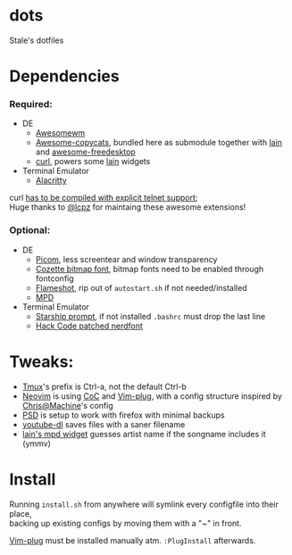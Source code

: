 # dots
Stale's dotfiles
# Dependencies
### Required:
  - DE
    - [Awesomewm](https://github.com/awesomeWM/awesome)
    - [Awesome-copycats](https://github.com/lcpz/awesome-copycats), bundled here as submodule together with [lain](https://github.com/lcpz/lain) and [awesome-freedesktop](https://github.com/lcpz/awesome-freedesktop)
    - [curl](https://github.com/curl/curl), powers some [lain](https://github.com/lcpz/lain) widgets
  - Terminal Emulator
    - [Alacritty](https://github.com/alacritty/alacritty)

curl [has to be compiled with explicit telnet support](https://www.reddit.com/r/awesomewm/comments/g36h3a/lain_mpd_widget_stopped_working/);  
Huge thanks to [@lcpz](https://github.com/lcpz) for maintaing these awesome extensions!

### Optional:
  - DE
    - [Picom](https://github.com/yshui/picom), less screentear and window transparency
    - [Cozette bitmap font](https://github.com/slavfox/Cozette), bitmap fonts need to be enabled through fontconfig
    - [Flameshot](https://github.com/lupoDharkael/flameshot), rip out of `autostart.sh` if not needed/installed
    - [MPD](https://github.com/MusicPlayerDaemon/MPD)
  - Terminal Emulator
    - [Starship prompt](https://github.com/starship/starship), if not installed `.bashrc` must drop the last line
    - [Hack Code patched nerdfont](https://github.com/ryanoasis/nerd-fonts)

# Tweaks:
  - [Tmux](https://github.com/tmux/tmux)'s prefix is Ctrl-a, not the default Ctrl-b
  - [Neovim](https://github.com/neovim/neovim) is using [CoC](https://github.com/neoclide/coc.nvim) and [Vim-plug](https://github.com/junegunn/vim-plug), with a config structure inspired by [Chris@Machine](https://github.com/ChristianChiarulli/nvim)'s config
  - [PSD](https://github.com/graysky2/profile-sync-daemon) is setup to work with firefox with minimal backups
  - [youtube-dl](https://github.com/ytdl-org/youtube-dl) saves files with a saner filename
  - [lain's mpd widget](https://github.com/lcpz/lain/wiki/mpd) guesses artist name if the songname includes it (ymmv)

# Install
Running `install.sh` from anywhere will symlink every configfile into their place,  
backing up existing configs by moving them with a "~" in front.
  
[Vim-plug](https://github.com/junegunn/vim-plug) must be installed manually atm. `:PlugInstall` afterwards.
